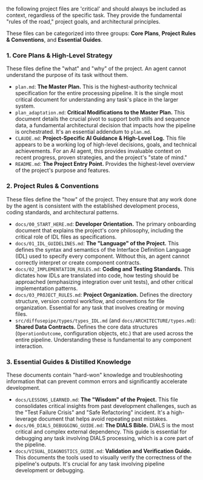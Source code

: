 the following project files are 'critical' and should always be included as context, regardless of the specific task. They provide the fundamental "rules of the road," project goals, and architectural principles.

These files can be categorized into three groups: **Core Plans**, **Project Rules & Conventions**, and **Essential Guides**.

### 1. Core Plans & High-Level Strategy

These files define the "what" and "why" of the project. An agent cannot understand the purpose of its task without them.

*   `plan.md`: **The Master Plan.** This is the highest-authority technical specification for the entire processing pipeline. It is the single most critical document for understanding any task's place in the larger system.
*   `plan_adaptation.md`: **Critical Modifications to the Master Plan.** This document details the crucial pivot to support both stills and sequence data, a fundamental architectural decision that impacts how the pipeline is orchestrated. It's an essential addendum to `plan.md`.
*   `CLAUDE.md`: **Project-Specific AI Guidance & High-Level Log.** This file appears to be a working log of high-level decisions, goals, and technical achievements. For an AI agent, this provides invaluable context on recent progress, proven strategies, and the project's "state of mind."
*   `README.md`: **The Project Entry Point.** Provides the highest-level overview of the project's purpose and features.

### 2. Project Rules & Conventions

These files define the "how" of the project. They ensure that any work done by the agent is consistent with the established development process, coding standards, and architectural patterns.

*   `docs/00_START_HERE.md`: **Developer Orientation.** The primary onboarding document that explains the project's core philosophy, including the critical role of IDL files as specifications.
*   `docs/01_IDL_GUIDELINES.md`: **The "Language" of the Project.** This defines the syntax and semantics of the Interface Definition Language (IDL) used to specify every component. Without this, an agent cannot correctly interpret or create component contracts.
*   `docs/02_IMPLEMENTATION_RULES.md`: **Coding and Testing Standards.** This dictates how IDLs are translated into code, how testing should be approached (emphasizing integration over unit tests), and other critical implementation patterns.
*   `docs/03_PROJECT_RULES.md`: **Project Organization.** Defines the directory structure, version control workflow, and conventions for file organization. Essential for any task that involves creating or moving files.
*   `src/diffusepipe/types/types_IDL.md` (and `docs/ARCHITECTURE/types.md`): **Shared Data Contracts.** Defines the core data structures (`OperationOutcome`, configuration objects, etc.) that are used across the entire pipeline. Understanding these is fundamental to any component interaction.

### 3. Essential Guides & Distilled Knowledge

These documents contain "hard-won" knowledge and troubleshooting information that can prevent common errors and significantly accelerate development.

*   `docs/LESSONS_LEARNED.md`: **The "Wisdom" of the Project.** This file consolidates critical insights from past development challenges, such as the "Test Failure Crisis" and "Safe Refactoring" incident. It's a high-leverage document that helps avoid repeating past mistakes.
*   `docs/06_DIALS_DEBUGGING_GUIDE.md`: **The DIALS Bible.** DIALS is the most critical and complex external dependency. This guide is essential for debugging any task involving DIALS processing, which is a core part of the pipeline.
*   `docs/VISUAL_DIAGNOSTICS_GUIDE.md`: **Validation and Verification Guide.** This documents the tools used to visually verify the correctness of the pipeline's outputs. It's crucial for any task involving pipeline development or debugging.

